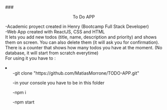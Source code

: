 ###<div align="center">To Do APP</div>

-Academic proyect created in Henry (Bootcamp Full Stack Developer)</br>
-Web App created with ReactJS, CSS and HTML 
</br>
It lets you add new todos (title, name, description and priority) and shows them on screen. You can also delete them (it will ask you for confirmation). There is a counter that shows how many todos you have at the moment. (No database, it will start from scratch everytime)
</br>
For using it you have to :
<li>
  <ul>-git clone "https://github.com/MatiasMorrone/TODO-APP.git"<br/> </ul>
  <ul>-in your console you have to be in this folder<br/> </ul>
  <ul>-npm i<br/> </ul>
  <ul>-npm start<br/></ul> </li>
